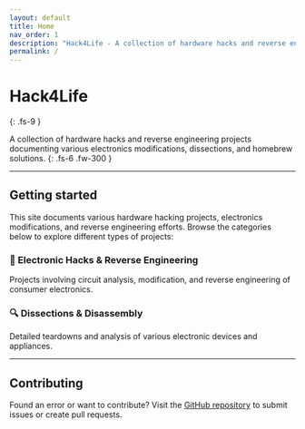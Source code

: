 ```yaml
---
layout: default
title: Home
nav_order: 1
description: "Hack4Life - A collection of hardware hacks and reverse engineering projects"
permalink: /
---
```


# Hack4Life
{: .fs-9 }

A collection of hardware hacks and reverse engineering projects documenting various electronics modifications, dissections, and homebrew solutions.
{: .fs-6 .fw-300 }

---

## Getting started

This site documents various hardware hacking projects, electronics modifications, and reverse engineering efforts. Browse the categories below to explore different types of projects:

### 🔧 Electronic Hacks & Reverse Engineering
Projects involving circuit analysis, modification, and reverse engineering of consumer electronics.

### 🔍 Dissections & Disassembly  
Detailed teardowns and analysis of various electronic devices and appliances.

---

## Contributing

Found an error or want to contribute? Visit the [GitHub repository](https://github.com/cat101/hack4life) to submit issues or create pull requests.
